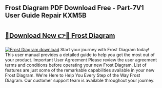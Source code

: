 ## Frost Diagram PDF Download Free - Part-7V1 User Guide Repair KXM5B

# <h2><a href="http://dfrbnj.blite.top/?on=Frost+Diagram">🔗Download New 👉🔴 Frost Diagram</a></h2>

[![Frost Diagram download](https://i.imgur.com/lujVjoI.png)](http://dfrbnj.blite.top/?on=Frost+Diagram)
Start your journey with Frost Diagram today! This user manual provides a detailed guide to help you get the most out of your product. Important User Agreement Please review the user agreement terms and conditions before operating your new Frost Diagram. List of features are just some of the remarkable capabilities available in your new Frost Diagram. We're Here to Help You Every Step of the Way Frost Diagram. Our customer support team is available throughout your journey.

